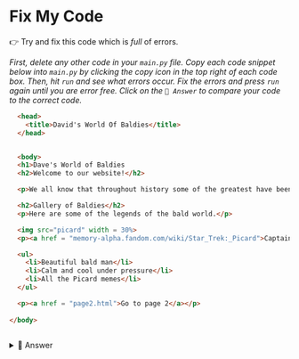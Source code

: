 # Fix My Code

👉 Try and fix this code which is *full* of errors.

*First, delete any other code in your `main.py` file. Copy each code snippet below into `main.py` by clicking the copy icon in the top right of each code box. Then, hit `run` and see what errors occur. Fix the errors and press `run` again until you are error free. Click on the `👀 Answer` to compare your code to the correct code.*

```html
  <head>
    <title>David's World Of Baldies</title>
  </head>


  <body>
  <h1>Dave's World of Baldies
  <h2>Welcome to our website!</h2>

  <p>We all know that throughout history some of the greatest have been Baldies, let's see the epicness of their heads bereft of hair.</p>

  <h2>Gallery of Baldies</h2>
  <p>Here are some of the legends of the bald world.</p>

  <img src="picard" width = 30%>
  <p><a href = "memory-alpha.fandom.com/wiki/Star_Trek:_Picard">Captain Jean Luc Picard: Baldest Star Trek captain, and legend.</p>

  <ul>
    <li>Beautiful bald man</li>
    <li>Calm and cool under pressure</li>
    <li>All the Picard memes</li>
  </ul>

  <p><a href = "page2.html">Go to page 2</a></p>
  
</body>
  


```

<details> <summary> 👀 Answer </summary>

```html
  <html> <!--Missing html tags at start and end -->
    
  <head>
    <title>David's World Of Baldies</title>
  </head>


  <body>
  <h1>Dave's World of Baldies</h1> <!--didn't close the h1 tag -->
  <h2>Welcome to our website!</h2>

  <p>We all know that throughout history some of the greatest have been Baldies, let's see the epicness of their heads bereft of hair.</p>

  <h2>Gallery of Baldies</h2>
  <p>Here are some of the legends of the bald world.</p>

  <img src="images/picard.jpg" width = 30%> <!--missing folder location and file extension -->
  <p><a href = "https://memory-alpha.fandom.com/wiki/Star_Trek:_Picard">Captain Jean Luc Picard: Baldest Star Trek captain, and legend.</a></p> <!--missing https:\\ AND didn't close the <a> tag with </a>-->

  <ul>
    <li>Beautiful bald man</li>
    <li>Calm and cool under pressure</li>
    <li>All the Picard memes</li>
  </ul>

  <p><a href = "page2.html">Go to page 2</a></p>
  
</body>
  
</html>


```
</details>